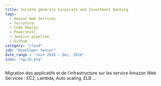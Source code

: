 ```yaml
---
title: Société générale Corporate and Investment Banking
tags:
  - Amazon Web Services
  - Terraform
  - Code Deploy
  - Powershell
  - Jenkins pipeline
  - Github
category: "cloud"
job: "Developer Senior"
date_range : "Juin 2016 – Dec. 2016"
icon: "sgcib.png"
---
```


Migration des applicatifs et de l’infrastructure sur les service Amazon Web Services : EC2, Lambda, Auto scaling, ELB ...